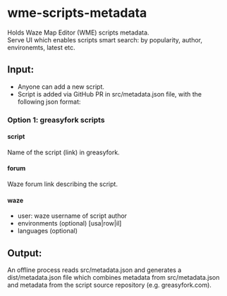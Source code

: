 # wme-scripts-metadata
Holds Waze Map Editor (WME) scripts metadata.  
Serve UI which enables scripts smart search: by popularity, author, environemts, latest etc.  
## Input:
* Anyone can add a new script.  
* Script is added via GitHub PR in src/metadata.json file, with the following json format:
### Option 1: greasyfork scripts
#### script
Name of the script (link) in greasyfork.
#### forum
Waze forum link describing the script.
#### waze
* user: waze username of script author
* environments (optional) [usa|row|il]
* languages (optional)
## Output:
An offline process reads src/metadata.json and generates a dist/metadata.json file which combines metadata from src/metadata.json and metadata from the script source repository (e.g. greasyfork.com).